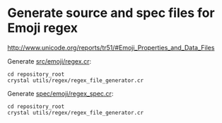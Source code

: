 # Generate source and spec files for Emoji regex

http://www.unicode.org/reports/tr51/#Emoji_Properties_and_Data_Files

Generate [src/emoji/regex.cr](https://github.com/veelenga/emoji.cr/blob/master/src/emoji/regex.cr):

```console
cd repository_root
crystal utils/regex/regex_file_generator.cr
```

Generate [spec/emoji/regex_spec.cr](https://github.com/veelenga/emoji.cr/blob/master/spec/emoji/regex_spec.cr):

```console
cd repository_root
crystal utils/regex/regex_file_generator.cr
```
